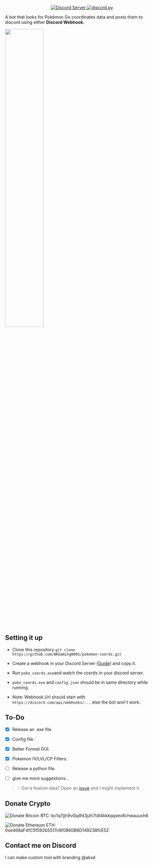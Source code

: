 <p align="center">
  <a href="https://pokemonpgs.github.io/discord">
    <img src="https://discordapp.com/api/guilds/780052013924220968/widget.png?style=shield" alt="Discord Server">
  </a>

  <a href="https://github.com/Rapptz/discord.py/">
     <img src="https://img.shields.io/badge/discord-py-blue.svg" alt="discord.py">
  </a>
</p>

<p align="center"> 
<!-- [![Donate Bitcoin](https://img.shields.io/badge/BTC-bc1q7jjh9v0qdht3jzh7tdl4kkkqqxev8chwauuxh6-E38B29.svg?style=flat-square&logo=bitcoin)](https://chart.googleapis.com/chart?chs=250x250&cht=qr&chl=bc1q7jjh9v0qdht3jzh7tdl4kkkqqxev8chwauuxh6) [![Donate Ethereum](https://img.shields.io/badge/ETH-0xe468aF4fC5f592b5517c6f0860B6D149238fcE52-4E8EE9.svg?style=flat-square&logo=ethereum)](https://chart.googleapis.com/chart?chs=250x250&cht=qr&chl=0xe468aF4fC5f592b5517c6f0860B6D149238fcE52)
</p> -->
	

A bot that looks for Pokémon Go coordinates data and posts them to discord using either **Discord Webhook**.


<!-- ![image](https://cdn.discordapp.com/attachments/870663313053323295/953759090578952222/158576048-b42da403-60e2-4968-9373-3d0258e317be.png) -->
<!-- <img src="https://user-images.githubusercontent.com/69800494/158576048-b42da403-60e2-4968-9373-3d0258e317be.png" width=50% height=50%> -->
	
<img src="https://user-images.githubusercontent.com/69800494/162617428-98384115-2bf3-43c1-acde-ab011b281a47.png" width=50% height=50%>
<!-- - ~~Install all requirements `pip install -r requirements.txt` in cmd prompt `will add python src later]`~~ -->	

## Setting it up
- Clone this repository `git clone https://github.com/AKGaming0001/pokemon-coords.git`
- Create a webhook in your Discord Server ([Guide](https://support.discord.com/hc/en-us/articles/228383668-Intro-to-Webhooks)) and copy it.
- Run `poke_coords.exe`and watch the coords in your discord server.
- `poke_coords.exe` and `config.json` should be in same directory while running.

- Note: Webhook Url should start with `https://discord.com/api/webhooks/...` else the bot won't work.
## To-Do

- [x] Release an .exe file
- [x] Config file.
- [x] Better Format GUI.
- [x] Pokemon IV/LVL/CP Filters.
- [ ] Release a python file. 
- [ ] give me more suggestions...


>  💡 Got a feature idea? Open an [issue](https://github.com/AKGaming0001/pokemon-coords/issues/new?assignees=&labels=enhancement&template=feature-request---.md) and I might implement it.

	
## Donate Crypto ##	
![Donate Bitcoin](https://cdn-icons-png.flaticon.com/16/1490/1490900.png)
BTC: bc1q7jjh9v0qdht3jzh7tdl4kkkqqxev8chwauuxh6
	
![Donate Ethereum](https://cdn-icons-png.flaticon.com/16/7116/7116081.png)
ETH: 0xe468aF4fC5f592b5517c6f0860B6D149238fcE52

 
## Contact me on Discord ##	
I can make custom tool with branding 
@akxd
	
